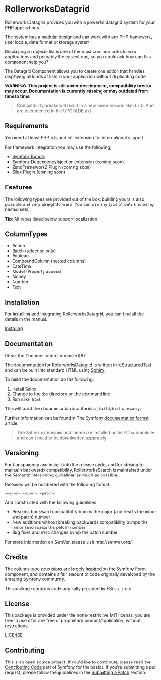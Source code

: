 RollerworksDatagrid
===================

RollerworksDatagrid provides you with a powerful datagrid system
for your PHP applications.

The system has a modular design and can work with any PHP framework,
user locale, data format or storage system.

Displaying an objects list is one of the most common tasks in web applications
and probably the easiest one, so you could ask how can this component help you?

The Datagrid Component allows you to create one action that handles
displaying all kinds of lists in your application without duplicating code.

**WARNING. This project is still under development, compatibility breaks may occur.**
**Documentation is currently missing or may outdated from time to time.**

> Compatibility breaks will result in a new minor version like 0.x.0.
> And are documented in the UPGRADE.md

Requirements
------------

You need at least PHP 5.5, and Intl extension for international support.

For framework integration you may use the following;

* [Symfony Bundle](https://github.com/rollerworks/datagrid-bundle)
* Symfony DependencyInjection extension (coming soon)
* ZendFramework2 Plugin (coming soon)
* Silex Plugin (coming soon)

Features
--------

The following types are provided out of the box, building yours is also
possible and very straightforward. You can use any type of data
(including nested sets).

**Tip:** All types listed below support localization.

## ColumnTypes

* Action
* Batch (selection only)
* Boolean
* CompoundColumn (nested columns)
* DateTime
* Model (Property access)
* Money
* Number
* Text

Installation
------------

For installing and integrating RollerworksDatagrid, you can find all the
details in the manual.

[Installing](http://rollerworksdatagrid.readthedocs.org/en/latest/installing.html)

Documentation
-------------

[Read the Documentation for master][6]

The documentation for RollerworksDatagrid is written in [reStructuredText][3] and can be built
into standard HTML using [Sphinx][4].

To build the documentation do the following:

1. Install [Spinx][4]
2. Change to the `doc` directory on the command line
3. Run `make html`

This will build the documentation into the `doc/_build/html` directory.

Further information can be found in The Symfony [documentation format][5] article.

> The Sphinx extensions and theme are installed under Git submodules
> and don't need to be downloaded separately.

Versioning
----------

For transparency and insight into the release cycle, and for striving
to maintain backwards compatibility, RollerworksSearch is maintained under
the Semantic Versioning guidelines as much as possible.

Releases will be numbered with the following format:

`<major>.<minor>.<patch>`

And constructed with the following guidelines:

* Breaking backward compatibility bumps the major (and resets the minor and patch) number
* New additions without breaking backwards compatibility bumps the minor (and resets the patch) number
* Bug fixes and misc changes bump the patch number

For more information on SemVer, please visit <http://semver.org/>.

Credits
-------

The column-type extensions are largely inspired on the Symfony Form
component, and contains a fair amount of code originally developed
by the amazing Symfony community.

This package contains code originally provided by FSi sp. z o.o.

License
-------

This package is provided under the none-restrictive MIT license,
you are free to use it for any free or proprietary product/application,
without restrictions.

[LICENSE](LICENSE)

Contributing
------------

This is an open source project. If you'd like to contribute,
please read the [Contributing Code][1] part of Symfony for the basics. If you're submitting
a pull request, please follow the guidelines in the [Submitting a Patch][2] section.

[1]: http://symfony.com/doc/current/contributing/code/index.html
[2]: http://symfony.com/doc/current/contributing/code/patches.html#check-list
[3]: http://docutils.sourceforge.net/rst.html
[4]: http://sphinx-doc.org/
[5]: http://symfony.com/doc/current/contributing/documentation/format.html
